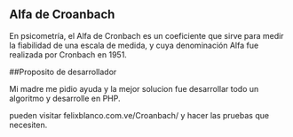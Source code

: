 ## Alfa de Croanbach

En psicometría, el Alfa de Cronbach es un coeficiente que sirve para medir la fiabilidad de una escala de medida, y cuya denominación Alfa fue realizada por Cronbach en 1951.

##Proposito de desarrollador

Mi madre me pidio ayuda y la mejor solucion fue desarrollar todo un algoritmo y desarrolle en PHP. 

pueden visitar felixblanco.com.ve/Croanbach/ y hacer las pruebas que necesiten.